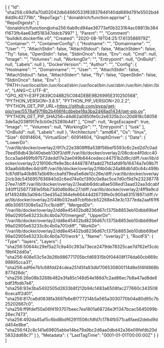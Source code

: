 [
  {
    "Id": "sha256:c69d1a70d02042db64660533f83837846140dd689d791e5502bd48dd9c42779b",
    "RepoTags": [
      "donaldrich/function:apprise"
    ],
    "RepoDigests": [
      "donaldrich/function@sha256:6ab9cd94ae36773ef0b323164ac08813b384f1673fb4ae63df518347ddcb7997"
    ],
    "Parent": "",
    "Comment": "buildkit.dockerfile.v0",
    "Created": "2020-08-19T04:25:17.613588979Z",
    "Container": "",
    "ContainerConfig": {
      "Hostname": "",
      "Domainname": "",
      "User": "",
      "AttachStdin": false,
      "AttachStdout": false,
      "AttachStderr": false,
      "Tty": false,
      "OpenStdin": false,
      "StdinOnce": false,
      "Env": null,
      "Cmd": null,
      "Image": "",
      "Volumes": null,
      "WorkingDir": "",
      "Entrypoint": null,
      "OnBuild": null,
      "Labels": null
    },
    "DockerVersion": "",
    "Author": "",
    "Config": {
      "Hostname": "",
      "Domainname": "",
      "User": "",
      "AttachStdin": false,
      "AttachStdout": false,
      "AttachStderr": false,
      "Tty": false,
      "OpenStdin": false,
      "StdinOnce": false,
      "Env": [
        "PATH=/usr/local/bin:/usr/local/sbin:/usr/local/bin:/usr/sbin:/usr/bin:/sbin:/bin",
        "LANG=C.UTF-8",
        "GPG_KEY=E3FF2839C048B25C084DEBE9B26995E310250568",
        "PYTHON_VERSION=3.8.5",
        "PYTHON_PIP_VERSION=20.2.2",
        "PYTHON_GET_PIP_URL=https://github.com/pypa/get-pip/raw/5578af97f8b2b466f4cdbebe18a3ba2d48ad1434/get-pip.py",
        "PYTHON_GET_PIP_SHA256=d4d62a0850fe0c2e6325b2cc20d818c580563de5a2038f917e3cb0e25280b4d1"
      ],
      "Cmd": null,
      "ArgsEscaped": true,
      "Image": "",
      "Volumes": null,
      "WorkingDir": "",
      "Entrypoint": [
        "tusk"
      ],
      "OnBuild": null,
      "Labels": null
    },
    "Architecture": "amd64",
    "Os": "linux",
    "Size": 60914604,
    "VirtualSize": 60914604,
    "GraphDriver": {
      "Data": {
        "LowerDir": "/var/lib/docker/overlay2/917c22e3808ff6a538f56bef5593c6c2ed2d7c0ad7bed58db43b140ebeb130f3/diff:/var/lib/docker/overlay2/08cdce4f0dcc405cca3ad469fb97572dedd17e2ae049b644cedecc44751b2d9c/diff:/var/lib/docker/overlay2/219106cffe9e3bc44487874fadd27fd3afd91b16474a7e08b7f93aa6ddb8ec4d/diff:/var/lib/docker/overlay2/f4b0dc24a88db1d0c64c499b1c87d81a40b867a5b69ccbafd79ea5e6de12c26e/diff:/var/lib/docker/overlay2/cb3dc5456957636840d2c6ed74e0cf390c0e8ac5ce7d0cf9d7e2323877827ee7/diff:/var/lib/docker/overlay2/3eabb6ddca8ae508ed13aad32aa3dcabf340ff125677381e5fbb73d0d6b9bc27/diff:/var/lib/docker/overlay2/4ff9a9cdbf149248b3a094c13ed35a2364efe66444d26739fe0c900a63151897/diff:/var/lib/docker/overlay2/049b032ea97cbfbbcb52268e43e3c1377eda2aaf61f6d6b30651308e5a27cc1b/diff",
        "MergedDir": "/var/lib/docker/overlay2/dd8e45402bd8236d67c1375b8853eb10dbb69bef99a02905e63233c8c4b0a701/merged",
        "UpperDir": "/var/lib/docker/overlay2/dd8e45402bd8236d67c1375b8853eb10dbb69bef99a02905e63233c8c4b0a701/diff",
        "WorkDir": "/var/lib/docker/overlay2/dd8e45402bd8236d67c1375b8853eb10dbb69bef99a02905e63233c8c4b0a701/work"
      },
      "Name": "overlay2"
    },
    "RootFS": {
      "Type": "layers",
      "Layers": [
        "sha256:50644c29ef5a27c9a40c393a73ece2479de78325cae7d762ef3cdc19bf42dd0a",
        "sha256:408e53c5e3b26b986771705bcfd69315b0f04408f174da60cb669c99895cca31",
        "sha256:adf6e7b1c68fdd24cdea25145fa93dbf706530800114d8e5f4f4868b877d26dc",
        "sha256:26e08b3268b482e3fa85c148d54e186d7c2ad86ec7b8a47ad8de6bdf3fbdb7e6",
        "sha256:93e3ba5492505d2633b8f212b94c1483a6508fac277660c3435086ceca1f2d01",
        "sha256:817ca6d0638fa3697b6e8f777214b5a565a3030770b04a80d95c7b25202667c0",
        "sha256:ff9fdef50a06f4193707beec7ea1801a68726e3f1347bcac5645099b26ec7473",
        "sha256:492da45af5c6bd8bdf62911506cfdfd7c1784fb571ca6faed2debd9dd454e8be",
        "sha256:f42c8c141a69805abbe14be79a9bc2d6aa0dbd42a36e09fefdb20d5832dd68c7"
      ]
    },
    "Metadata": {
      "LastTagTime": "0001-01-01T00:00:00Z"
    }
  }
]
